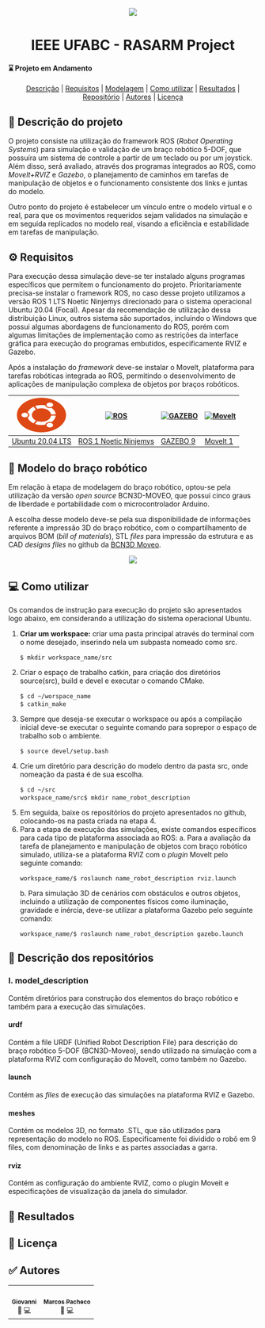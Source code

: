 <p align="center">
    <img width="300" src="https://drive.google.com/uc?export=view&id=1qfL4MxJq_13R_kNgUIDR8ItDM3QRHH2J"/>
</p>

<h1 align="center">IEEE UFABC - RASARM Project</h1>

<h4>⌛ <b>Projeto em Andamento</b></h4>

<p align="center">
    <a href="#-descrição-do-projeto">Descrição</a> |    
    <a href="#-requisitos">Requisitos</a> |
    <a href="#-modelo-do-braço-robótico">Modelagem</a> |
    <a href="#-como-utilizar">Como utilizar</a> |
    <a href="#-resultados">Resultados</a> |
    <a href="#-descrição-dos-repositorios">Repositório</a> |
    <a href="#-autores">Autores</a> |
    <a href="#-licença">Licença</a>
</p>
    
## 🤖 **Descrição do projeto**

O projeto consiste na utilização do framework ROS (*Robot Operating Systems*) para simulação e validação de um braço robótico 5-DOF, que possuíra um sistema de controle a partir de um teclado ou por um joystick. Além disso, será avaliado, através dos programas integrados ao ROS, como *Movelt+RVIZ* e *Gazebo*, o planejamento de caminhos em tarefas de manipulação de objetos e o funcionamento consistente dos links e juntas do modelo.

Outro ponto do projeto é estabelecer um vínculo entre o modelo virtual e o real, para que os movimentos requeridos sejam validados na simulação e em seguida replicados no modelo real, visando a eficiência e estabilidade em tarefas de manipulação.

## ⚙️ **Requisitos** 

Para execução dessa simulação deve-se ter instalado alguns programas específicos que permitem o funcionamento do projeto. Prioritariamente precisa-se instalar o framework ROS, no caso desse projeto utilizamos a versão ROS 1 LTS Noetic Ninjemys direcionado para o sistema operacional Ubuntu 20.04 (Focal). Apesar da recomendação de utilização dessa distribuição Linux, outros sistema são suportados, incluíndo o Windows que possui algumas abordagens de funcionamento do ROS, porém com algumas limitações de implementação como as restrições da interface gráfica para execução do programas embutidos, especificamente RVIZ e Gazebo. <br>

Após a instalação do *framework* deve-se instalar o Movelt, plataforma para tarefas robóticas integrada ao ROS, permitindo o desenvolvimento de aplicações de manipulação complexa de objetos por braços robóticos.<br>

| [<img src="https://raw.githubusercontent.com/github/explore/80688e429a7d4ef2fca1e82350fe8e3517d3494d/topics/ubuntu/ubuntu.png" alt="Ubuntu" width="100" height="70" />](http://godban.github.io/browsers-support-badges/)| [<img src="https://insights.ubuntu.com/wp-content/uploads/e203/ROS.png" alt="ROS" width="200" height="100" />](http://godban.github.io/browsers-support-badges/)| [<img src="https://raw.githubusercontent.com/fkromer/awesome-gazebo/facc6a1a651e145c94dc3ad01826fe609cbb788c/gazebo_icon.svg" alt="GAZEBO" width="120" height="75" />](http://godban.github.io/browsers-support-badges/) | [<img src="https://moveit.ros.org/assets/logo/moveit_logo-black.png" alt="Movelt" width="200" height="30" />](http://godban.github.io/browsers-support-badges/)|
| --- | --- | --- | --- |
| [Ubuntu 20.04 LTS](https://releases.ubuntu.com/20.04/) | [ROS 1 Noetic Ninjemys](https://www.ros.org/) | [GAZEBO 9](https://gazebosim.org/home) | [Movelt 1](https://moveit.ros.org/) |

## 🦾 **Modelo do braço robótico**

Em relação à etapa de modelagem do braço robótico, optou-se pela utilização da versão *open source* BCN3D-MOVEO, que possui cinco graus de liberdade e portabilidade com o microcontrolador Arduino.

A escolha desse modelo deve-se pela sua disponibilidade de informações referente a impressão 3D do braço robótico, com o compartilhamento de arquivos BOM (*bill of materials*), STL *files* para impressão da estrutura e as CAD *designs files* no github da [BCN3D Moveo](https://github.com/BCN3D/BCN3D-Moveo).

<p align="center">
    <img width="500" src="https://www.bcn3d.com/wp-content/uploads/2016/07/IMG_7106_web-1.jpg"/>
</p>

## 💻 **Como utilizar**

Os comandos de instrução para execução do projeto são apresentados logo abaixo, em considerando a utilização do sistema operacional Ubuntu.

1. **Criar um workspace:** criar uma pasta principal através do terminal com o nome desejado, inserindo nela um subpasta nomeado como src.
   ```
   $ mkdir workspace_name/src
   ```
2. Criar o espaço de trabalho catkin, para criação dos diretórios source(src), build e devel e executar o comando CMake.
   ```
   $ cd ~/worspace_name
   $ catkin_make
   ```
3. Sempre que deseja-se executar o workspace ou após a compilação inicial deve-se executar o seguinte comando para soprepor o espaço de trabalho sob o ambiente.
   ```
   $ source devel/setup.bash
   ```
4. Crie um diretório para descrição do modelo dentro da pasta src, onde nomeação da pasta é de sua escolha.
   ```
   $ cd ~/src
   workspace_name/src$ mkdir name_robot_description
   ```
5. Em seguida, baixe os repositórios do projeto apresentados no github, colocando-os na pasta criada na etapa 4.
6. Para a etapa de execução das simulações, existe comandos específicos para cada tipo de plataforma associada ao ROS:
   a. Para a avaliação da tarefa de planejamento e manipulação de objetos com braço robótico simulado, utiliza-se a plataforma RVIZ com o *plugin* Movelt pelo seguinte comando:
      ```
      workspace_name/$ roslaunch name_robot_description rviz.launch 
      ```
   b. Para simulação 3D de cenários com obstáculos e outros objetos, incluíndo a utilização de componentes físicos como iluminação, gravidade e inércia, deve-se utilizar a plataforma Gazebo pelo seguinte comando:
      ```
      workspace_name/$ roslaunch name_robot_description gazebo.launch 
      ```

## 📁 **Descrição dos repositórios**

### **I. model_description**
Contém diretórios para construção dos elementos do braço robótico e também para a execução das simulações.
#### urdf
Contém a file URDF (Unified Robot Description File) para descrição do braço robótico 5-DOF (BCN3D-Moveo), sendo utilizado na simulação com a plataforma RVIZ com configuração do  Movelt, como também no Gazebo.
#### launch
Contém as *files* de execução das simulações na plataforma RVIZ e Gazebo.
#### meshes
Contém os modelos 3D, no formato .STL, que são utilizados para representação do modelo no ROS. Especificamente foi dividido o robô em 9 files, com denominação de links e as partes associadas a garra.
#### rviz
Contém as configuração do ambiente RVIZ, como o plugin Moveit e especificações de visualização da janela do simulador. 

## 🏁 **Resultados**

## 📑 **Licença**

## ✅ **Autores**

<table>
    <tr>
        <td align="center"><a href="https://github.com/giovannirdias"><img style="border-radius: 50%;" src="https://avatars.githubusercontent.com/u/99917909?v=4" width="100px;" alt=""/><br /><sub><b> Giovanni</b><br /><a> 🤖 💻 </a></td>
        <td align="center"><a href="https://github.com/marcos3939"><img style="border-radius: 50%;" src="https://avatars.githubusercontent.com/u/89995021?v=4" width="100px;" alt=""/><br /><sub><b> Marcos Pacheco</b><br /><a> 🤖 💻 </a></td>   
    </tr>            
</table>
            
